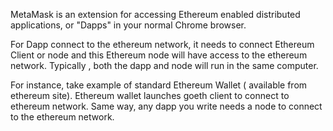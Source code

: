 MetaMask is an extension for accessing Ethereum enabled distributed applications, or "Dapps" in your normal Chrome browser.

For Dapp connect to the ethereum network, it needs to connect Ethereum Client or node and this Ethereum node will have access to the ethereum network. Typically , both the dapp and node will run in the same computer.



For instance, take example of standard Ethereum Wallet  \( available from ethereum site\). Ethereum wallet launches goeth client to connect to ethereum network. Same way, any dapp you write needs a node to connect to the ethereum network.

